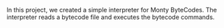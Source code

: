 In this project, we created a simple interpreter for Monty ByteCodes. The interpreter reads a bytecode file and executes the bytecode commands.
